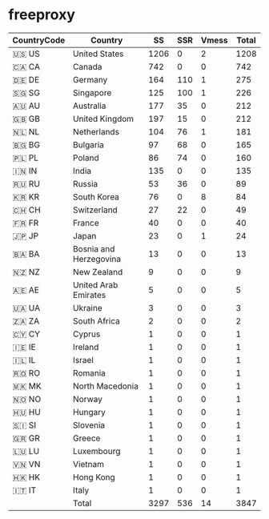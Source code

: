 # freeproxy

|CountryCode|Country|SS|SSR|Vmess|Total|
|  ----  | ----  |  ----  | ----  |  ----  | ----  |
|🇺🇸 US|United States|1206|0|2|1208|
|🇨🇦 CA|Canada|742|0|0|742|
|🇩🇪 DE|Germany|164|110|1|275|
|🇸🇬 SG|Singapore|125|100|1|226|
|🇦🇺 AU|Australia|177|35|0|212|
|🇬🇧 GB|United Kingdom|197|15|0|212|
|🇳🇱 NL|Netherlands|104|76|1|181|
|🇧🇬 BG|Bulgaria|97|68|0|165|
|🇵🇱 PL|Poland|86|74|0|160|
|🇮🇳 IN|India|135|0|0|135|
|🇷🇺 RU|Russia|53|36|0|89|
|🇰🇷 KR|South Korea|76|0|8|84|
|🇨🇭 CH|Switzerland|27|22|0|49|
|🇫🇷 FR|France|40|0|0|40|
|🇯🇵 JP|Japan|23|0|1|24|
|🇧🇦 BA|Bosnia and Herzegovina|13|0|0|13|
|🇳🇿 NZ|New Zealand|9|0|0|9|
|🇦🇪 AE|United Arab Emirates|5|0|0|5|
|🇺🇦 UA|Ukraine|3|0|0|3|
|🇿🇦 ZA|South Africa|2|0|0|2|
|🇨🇾 CY|Cyprus|1|0|0|1|
|🇮🇪 IE|Ireland|1|0|0|1|
|🇮🇱 IL|Israel|1|0|0|1|
|🇷🇴 RO|Romania|1|0|0|1|
|🇲🇰 MK|North Macedonia|1|0|0|1|
|🇳🇴 NO|Norway|1|0|0|1|
|🇭🇺 HU|Hungary|1|0|0|1|
|🇸🇮 SI|Slovenia|1|0|0|1|
|🇬🇷 GR|Greece|1|0|0|1|
|🇱🇺 LU|Luxembourg|1|0|0|1|
|🇻🇳 VN|Vietnam|1|0|0|1|
|🇭🇰 HK|Hong Kong|1|0|0|1|
|🇮🇹 IT|Italy|1|0|0|1|
||Total|3297|536|14|3847|
